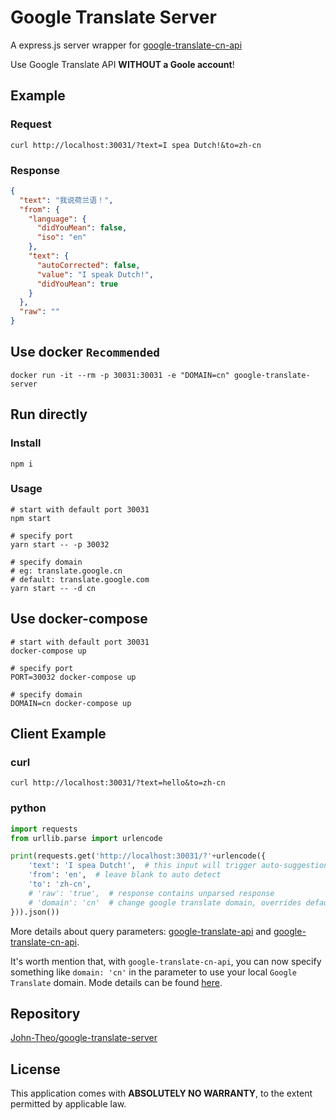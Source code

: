 # Google Translate Server

A express.js server wrapper for [google-translate-cn-api
](https://www.npmjs.com/package/google-translate-cn-api)

Use Google Translate API **WITHOUT a Goole account**!

## Example

### Request

```shell
curl http://localhost:30031/?text=I spea Dutch!&to=zh-cn
```

### Response

```json
{
  "text": "我说荷兰语！",
  "from": {
    "language": {
      "didYouMean": false,
      "iso": "en"
    },
    "text": {
      "autoCorrected": false,
      "value": "I speak Dutch!",
      "didYouMean": true
    }
  },
  "raw": ""
}
```

## Use docker `Recommended`

```shell
docker run -it --rm -p 30031:30031 -e "DOMAIN=cn" google-translate-server
```

## Run directly

### Install

```shell
npm i
```

### Usage

```shell
# start with default port 30031
npm start

# specify port
yarn start -- -p 30032

# specify domain
# eg: translate.google.cn
# default: translate.google.com
yarn start -- -d cn
```

## Use docker-compose

```shell
# start with default port 30031
docker-compose up

# specify port
PORT=30032 docker-compose up

# specify domain
DOMAIN=cn docker-compose up
```

## Client Example

### curl

```shell
curl http://localhost:30031/?text=hello&to=zh-cn
```

### python

```python
import requests
from urllib.parse import urlencode

print(requests.get('http://localhost:30031/?'+urlencode({
    'text': 'I spea Dutch!',  # this input will trigger auto-suggestion
    'from': 'en',  # leave blank to auto detect
    'to': 'zh-cn',
    # 'raw': 'true',  # response contains unparsed response
    # 'domain': 'cn'  # change google translate domain, overrides default domain
})).json())
```

More details about query parameters: [google-translate-api](https://www.npmjs.com/package/google-translate-api) and [google-translate-cn-api](https://www.npmjs.com/package/google-translate-cn-api).

It's worth mention that, with `google-translate-cn-api`, you can now specify something like `domain: 'cn'` in the parameter to use your local `Google Translate` domain. Mode details can be found [here](https://github.com/lqqyt2423/google-translate-cn-api/blob/HEAD/example.js#L29-L31).

## Repository

[John-Theo/google-translate-server](https://github.com/John-Theo/google-translate-server)

## License

This application comes with **ABSOLUTELY NO WARRANTY**, to the extent permitted by applicable law.
